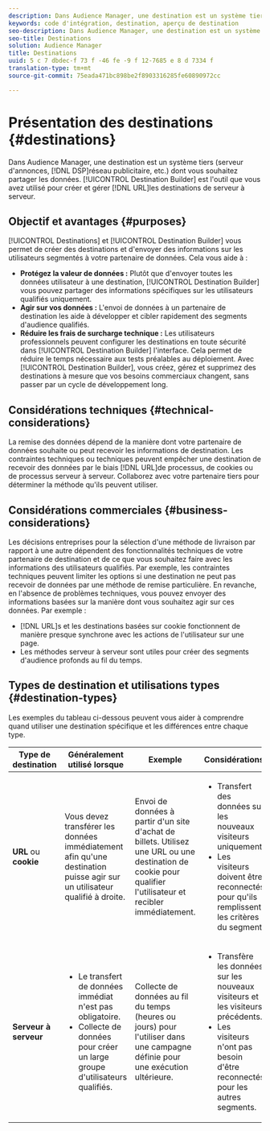 ```yaml
---
description: Dans Audience Manager, une destination est un système tiers (serveur d'annonces, DSP, réseau publicitaire, etc.) dont vous souhaitez partager les données. Le créateur de destinations est l'outil que vous avez utilisé pour créer et gérer les destinations de cookie, d'URL ou de serveur à serveur.
keywords: code d'intégration, destination, aperçu de destination
seo-description: Dans Audience Manager, une destination est un système tiers (serveur d'annonces, DSP, réseau publicitaire, etc.) dont vous souhaitez partager les données. Le créateur de destinations est l'outil que vous avez utilisé pour créer et gérer les destinations de cookie, d'URL ou de serveur à serveur.
seo-title: Destinations
solution: Audience Manager
title: Destinations
uuid: 5 c 7 dbdec-f 73 f -46 fe -9 f 12-7685 e 8 d 7334 f
translation-type: tm+mt
source-git-commit: 75eada471bc898be2f8903316285fe60890972cc

---
```



# Présentation des destinations {#destinations}

Dans Audience Manager, une destination est un système tiers (serveur d'annonces, [!DNL DSP]réseau publicitaire, etc.) dont vous souhaitez partager les données. [!UICONTROL Destination Builder] est l'outil que vous avez utilisé pour créer et gérer [!DNL URL]les destinations de serveur à serveur.

## Objectif et avantages {#purposes}

<!-- c_destinations.xml -->

[!UICONTROL Destinations] et [!UICONTROL Destination Builder] vous permet de créer des destinations et d'envoyer des informations sur les utilisateurs segmentés à votre partenaire de données. Cela vous aide à :

* **Protégez la valeur de données :** Plutôt que d'envoyer toutes les données utilisateur à une destination, [!UICONTROL Destination Builder] vous pouvez partager des informations spécifiques sur les utilisateurs qualifiés uniquement.
* **Agir sur vos données :** L'envoi de données à un partenaire de destination les aide à développer et cibler rapidement des segments d'audience qualifiés.
* **Réduire les frais de surcharge technique :** Les utilisateurs professionnels peuvent configurer les destinations en toute sécurité dans [!UICONTROL Destination Builder] l'interface. Cela permet de réduire le temps nécessaire aux tests préalables au déploiement. Avec [!UICONTROL Destination Builder], vous créez, gérez et supprimez des destinations à mesure que vos besoins commerciaux changent, sans passer par un cycle de développement long.

## Considérations techniques {#technical-considerations}

<!-- destination-delivery-methods.xml -->

La remise des données dépend de la manière dont votre partenaire de données souhaite ou peut recevoir les informations de destination. Les contraintes techniques ou techniques peuvent empêcher une destination de recevoir des données par le biais [!DNL URL]de processus, de cookies ou de processus serveur à serveur. Collaborez avec votre partenaire tiers pour déterminer la méthode qu'ils peuvent utiliser.

## Considérations commerciales {#business-considerations}

Les décisions entreprises pour la sélection d'une méthode de livraison par rapport à une autre dépendent des fonctionnalités techniques de votre partenaire de destination et de ce que vous souhaitez faire avec les informations des utilisateurs qualifiés. Par exemple, les contraintes techniques peuvent limiter les options si une destination ne peut pas recevoir de données par une méthode de remise particulière. En revanche, en l'absence de problèmes techniques, vous pouvez envoyer des informations basées sur la manière dont vous souhaitez agir sur ces données. Par exemple :

* [!DNL URL]s et les destinations basées sur cookie fonctionnent de manière presque synchrone avec les actions de l'utilisateur sur une page.
* Les méthodes serveur à serveur sont utiles pour créer des segments d'audience profonds au fil du temps.

## Types de destination et utilisations types {#destination-types}

Les exemples du tableau ci-dessous peuvent vous aider à comprendre quand utiliser une destination spécifique et les différences entre chaque type.

| Type de destination | Généralement utilisé lorsque | Exemple | Considérations |
|--- |--- |--- |--- |
| **URL** ou **cookie** | Vous devez transférer les données immédiatement afin qu'une destination puisse agir sur un utilisateur qualifié à droite. | Envoi de données à partir d'un site d'achat de billets. Utilisez une URL ou une destination de cookie pour qualifier l'utilisateur et recibler immédiatement. | <ul><li>Transfert des données sur les nouveaux visiteurs uniquement. </li><li>Les visiteurs doivent être reconnectés pour qu'ils remplissent les critères du segment.</li></ul> |
| **Serveur à serveur** | <ul><li>Le transfert de données immédiat n'est pas obligatoire.</li><li>Collecte de données pour créer un large groupe d'utilisateurs qualifiés.</li></ul> | Collecte de données au fil du temps (heures ou jours) pour l'utiliser dans une campagne définie pour une exécution ultérieure. | <ul><li>Transfère les données sur les nouveaux visiteurs et les visiteurs précédents. </li><li>Les visiteurs n'ont pas besoin d'être reconnectés pour les autres segments.</li></ul> |
